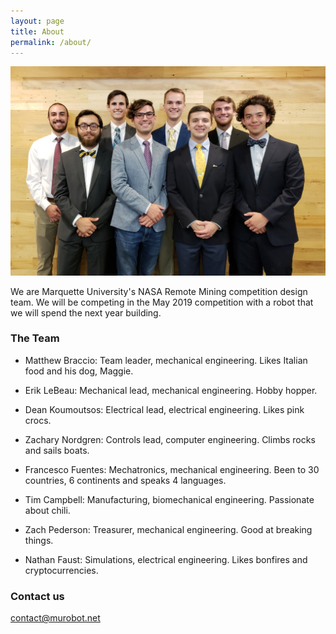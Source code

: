 ```yaml
---
layout: page
title: About
permalink: /about/
---
```


![Team Photo. Dean, Tim, Erik, Zach, Zach, Matt, Nate, Francesco](/images/teamphoto.jpg)


We are Marquette University's NASA Remote Mining competition design team. We will be competing in the May 2019 competition with a robot that we will spend the next year building. 

### The Team

* Matthew Braccio: Team leader, mechanical engineering. Likes Italian food and his dog, Maggie.

* Erik LeBeau: Mechanical lead, mechanical engineering. Hobby hopper.

* Dean Koumoutsos: Electrical lead, electrical engineering. Likes pink crocs.

* Zachary Nordgren: Controls lead, computer engineering. Climbs rocks and sails boats.

* Francesco Fuentes: Mechatronics, mechanical engineering. Been to 30 countries, 6 continents and speaks 4 languages.

* Tim Campbell: Manufacturing, biomechanical engineering. Passionate about chili.

* Zach Pederson: Treasurer, mechanical engineering. Good at breaking things.

* Nathan Faust: Simulations, electrical engineering. Likes bonfires and cryptocurrencies.


### Contact us

[contact@murobot.net](mailto:contact@murobot.net)
